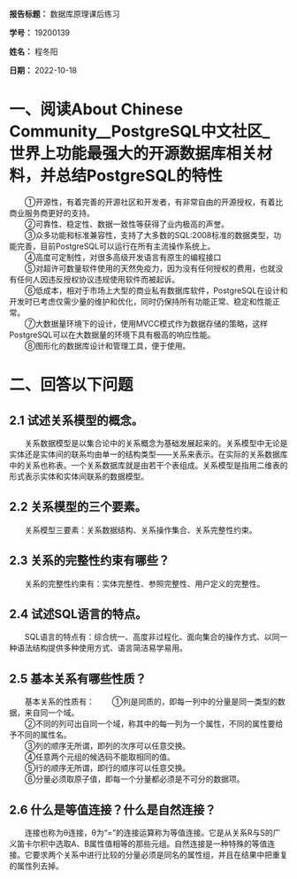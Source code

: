 **报告标题：** 数据库原理课后练习

**学号：** 19200139

**姓名：** 程冬阳

**日期：** 2022-10-18

# 一、阅读About Chinese Community__PostgreSQL中文社区_ 世界上功能最强大的开源数据库相关材料，并总结PostgreSQL的特性
&emsp;&emsp;①开源性，有着完善的开源社区和开发者，有非常自由的开源授权，有着比商业服务商更好的支持。<br>
&emsp;&emsp;②可靠性、稳定性、数据一致性等获得了业内极高的声誉。<br>
&emsp;&emsp;③众多功能和标准兼容性，支持了大多数的SQL:2008标准的数据类型，功能完善，目前PostgreSQL可以运行在所有主流操作系统上。<br>
&emsp;&emsp;④高度可定制性，对很多高级开发语言有原生的编程接口<br>
&emsp;&emsp;⑤对超许可数量软件使用的天然免疫力，因为没有任何授权的费用，也就没有任何人因违反授权协议违规使用软件而被起诉。<br>
&emsp;&emsp;⑥低成本，相对于市场上大型的商业私有数据库软件，PostgreSQL在设计和开发时已考虑仅需少量的维护和优化，同时仍保持所有功能正常、稳定和性能正常。<br>
&emsp;&emsp;⑦大数据量环境下的设计，使用MVCC模式作为数据存储的策略，这样PostgreSQL可以在大数据量的环境下具有极高的响应性能。<br>
&emsp;&emsp;⑧图形化的数据库设计和管理工具，便于使用。<br>

# 二、回答以下问题
## 2.1 试述关系模型的概念。
&emsp;&emsp;关系数据模型是以集合论中的关系概念为基础发展起来的。关系模型中无论是实体还是实体间的联系均由单一的结构类型——关系来表示。在实际的关系数据库中的关系也称表。一个关系数据库就是由若干个表组成。关系模型是指用二维表的形式表示实体和实体间联系的数据模型。<br>

## 2.2 关系模型的三个要素。
&emsp;&emsp;关系模型三要素：关系数据结构、关系操作集合、关系完整性约束。<br>

## 2.3 关系的完整性约束有哪些？
&emsp;&emsp;关系的完整性约束有：实体完整性、参照完整性、用户定义的完整性。<br>

## 2.4 试述SQL语言的特点。
&emsp;&emsp;SQL语言的特点有：综合统一、高度非过程化、面向集合的操作方式、以同一种语法结构提供多种使用方式、语言简洁易学易用。<br>

## 2.5 基本关系有哪些性质？
&emsp;&emsp;基本关系的性质有：
&emsp;&emsp;①列是同质的，即每一列中的分量是同一类型的数据，来自同一个域。<br>
&emsp;&emsp;②不同的列可出自同一个域，称其中的每一列为一个属性，不同的属性要给予不同的属性名。<br>
&emsp;&emsp;③列的顺序无所谓，即列的次序可以任意交换。<br>
&emsp;&emsp;④任意两个元组的候选码不能取相同的值。<br>
&emsp;&emsp;⑤行的顺序无所谓，即行的顺序可以任意交换。<br>
&emsp;&emsp;⑥分量必须取原子值，即每一个分量都必须是不可分的数据项。<br>

## 2.6 什么是等值连接？什么是自然连接？
&emsp;&emsp;连接也称为θ连接，θ为“=”的连接运算称为等值连接。它是从关系R与S的广义笛卡尔积中选取A、B属性值相等的那些元组。自然连接是一种特殊的等值连接。它要求两个关系中进行比较的分量必须是同名的属性组，并且在结果中把重复的属性列去掉。<br>

